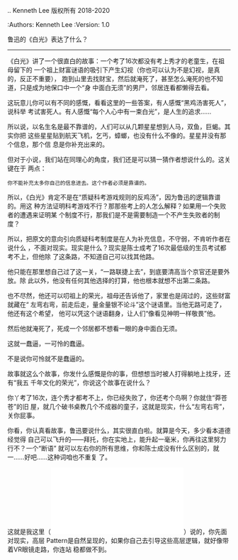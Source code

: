 .. Kenneth Lee 版权所有 2018-2020

:Authors: Kenneth Lee
:Version: 1.0

鲁迅的《白光》表达了什么？
**************************

《白光》讲了一个很直白的故事：一个考了16次都没有考上秀才的老童生，在祖母留下的
一个祖上财富谜语的吸引下产生幻视（你也可以认为不是幻视，是真的，反正不重要），
跑到山里去找财宝，然后就淹死了，甚至怎么淹死的也不知道，只是成为地保口中一个“身
中面白无须”的男尸，邻居连看都懒得去看。

这玩意儿你可以有不同的感慨，看看这里的一些答案，有人感慨“黑鸡汤害死人”，说科举
考试害死人。有人感慨“每个人心中有一束白光”，是人生的追求……

所以说，以名生名是最不靠谱的，人们可以从几颗星星想到人马，双鱼，巨蝎。其实你把
这些星星贴到航天飞机，乞丐，蟑螂，也没有什么不像的。星星并没有那个信息，那个信
息是你补充出来的。

但对于小说，我们站在同理心的角度，我们还是可以猜一猜作者想说什么的。这关键在于
两点：

    你不能补充太多你自己的信息进去。这个作者必须是靠谱的。

所以，《白光》肯定不是在“质疑科考游戏规则的反鸡汤”，因为鲁迅的逻辑靠谱的。用这
种方法证明科考游戏不行？那那些考上的人怎么解释？如果用一个失败者的遭遇来证明某
个制度不行，那我们是不是需要制造一个不产生失败者的制度？

所以，把原文的意向引向质疑科考制度是在人为补充信息，不守弱，不肯听作者在说什么
，不面对现实。现实是什么？现实是陈士成考了16次最低级的生员考试都考不上，但他除
了这条路，不知道自己可以找其他路。

他只能在那里想自己过了这一关，“一路联捷上去”，到底要清高当个京官还是要外放。除
此以外，他没有任何其他选择的打算，他也根本就想不出第二条路。

也不尽然，他还可以叨祖上的荣光，祖母还告诉他了，家里也是阔过的，这些财富就藏在“
左弯右弯，前走后走，量金量银不论斗”这个谜语里。当他无路可走了，他还有这个希望，
他可以凭这个谜语翻身，让人们“像看见神明一样敬畏”他。

然后他就淹死了，死成一个邻居都不想看一眼的身中面白无须。

这就一蠢逼，一可怜的蠢逼。

不是说你可怜就不是蠢逼的。

故事就这么个故事，你发什么感慨是你的事，但想想当时被人打得躺地上找牙，还有“我五
千年文化的荣光”，你说这个故事在说什么？

你丫考了16次，连个秀才都考不上，你已经失败了，你还考个鸟啊？你就住“莽苍苍”的旧
屋，就几个破书桌教几个不成器的童子，这就是现实，什么“左弯右弯”，关你屁事。

你看，你认真看故事，鲁迅要说什么，其实很直白啦。就算是今天，多少看本道德经觉得
自己可以飞升的——拜托，你在实地上，能升起一毫米，你再往这里努力行不？一个“断语”
就可以左右你的所有思维，你和陈士成没有什么区别的，就一……好吧……这种词咱也不重复
了。

这就是我这里（![](../道德经直译/不要想太多.md)）说的，你先面对现实，高层
Pattern是自然呈现的，如果你自己去引导这些高层逻辑，就好像带着VR眼镜走路，你连站
稳都做不到。
